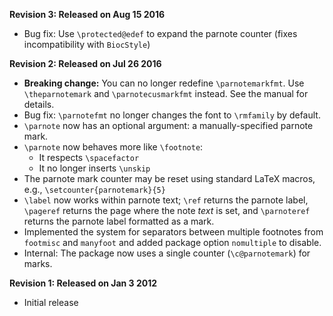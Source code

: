 **Revision 3: Released on Aug 15 2016**
 * Bug fix: Use `\protected@edef` to expand the parnote counter (fixes incompatibility with `BiocStyle`)

**Revision 2: Released on Jul 26 2016**
 * **Breaking change:** You can no longer redefine `\parnotemarkfmt`. Use `\theparnotemark` and `\parnotecusmarkfmt` instead. See the manual for details.
 * Bug fix: `\parnotefmt` no longer changes the font to `\rmfamily` by default.
 * `\parnote` now has an optional argument: a manually-specified parnote mark.
 * `\parnote` now behaves more like `\footnote`:
    * It respects `\spacefactor`
    * It no longer inserts `\unskip`
 * The parnote mark counter may be reset using standard LaTeX macros, e.g., `\setcounter{parnotemark}{5}`
 * `\label` now works within parnote text; `\ref` returns the parnote label, `\pageref` returns the page where the note *text* is set, and `\parnoteref` returns the parnote label formatted as a mark.
 * Implemented the system for separators between multiple footnotes from `footmisc` and `manyfoot` and added package option `nomultiple` to disable.
 * Internal: The package now uses a single counter (`\c@parnotemark`) for marks.

**Revision 1: Released on Jan 3 2012**
 * Initial release
